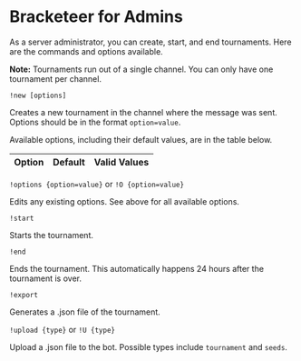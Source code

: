 # Bracketeer for Admins

As a server administrator, you can create, start, and end tournaments. Here are the commands and options available.

**Note:** Tournaments run out of a single channel. You can only have one tournament per channel.

`!new [options]`

Creates a new tournament in the channel where the message was sent. Options should be in the format `option=value`.

Available options, including their default values, are in the table below.

Option | Default | Valid Values
------ | ------- | ------------

`!options {option=value}` or `!O {option=value}`

Edits any existing options. See above for all available options.

`!start`

Starts the tournament.

`!end`

Ends the tournament. This automatically happens 24 hours after the tournament is over.

`!export`

Generates a .json file of the tournament.

`!upload {type}` or `!U {type}`

Upload a .json file to the bot. Possible types include `tournament` and `seeds`.
